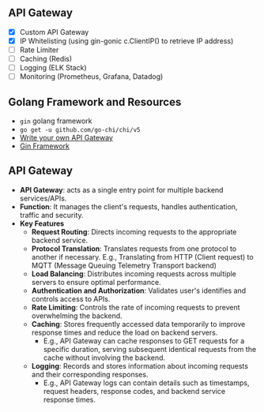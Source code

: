 ## API Gateway

- [X] Custom API Gateway
- [X] IP Whitelisting (using gin-gonic c.ClientIP() to retrieve IP address)
- [ ] Rate Limiter
- [ ] Caching (Redis)
- [ ] Logging (ELK Stack)
- [ ] Monitoring (Prometheus, Grafana, Datadog)

## Golang Framework and Resources

- `gin` golang framework
- `go get -u github.com/go-chi/chi/v5`
- [Write your own API Gateway](https://itnext.io/why-should-you-write-your-own-api-gateway-from-scratch-378074bfc49e)
- [Gin Framework](https://github.com/gin-gonic/gin)

## API Gateway

- **API Gateway**: acts as a single entry point for multiple backend services/APIs.
- **Function**: It manages the client's requests, handles authentication, traffic and security.
- **Key Features**
    - **Request Routing**: Directs incoming requests to the appropriate backend service.
    - **Protocol Translation**: Translates requests from one protocol to another if necessary. E.g., Translating from HTTP (Client request) to MQTT (Message Queuing Telemetry Transport backend)
    - **Load Balancing**: Distributes incoming requests across multiple servers to ensure optimal performance.
    - **Authentication and Authorization**: Validates user's identifies and controls access to APIs.
    - **Rate Limiting**: Controls the rate of incoming requests to prevent overwhelming the backend.
    - **Caching**: Stores frequently accessed data temporarily to improve response times and reduce the load on backend servers.
        - E.g., API Gateway can cache responses to GET requests for a specific duration, serving subsequent identical requests from the cache without involving the backend.
    - **Logging**: Records and stores information about incoming requests and their corresponding responses.
        - E.g., API Gateway logs can contain details such as timestamps, request headers, response codes, and backend service response times.